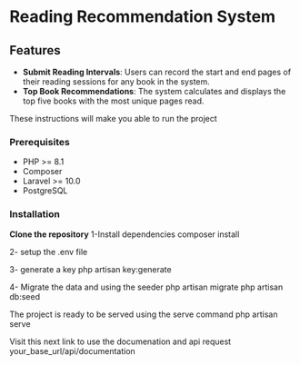 # Reading Recommendation System
## Features

- **Submit Reading Intervals**: Users can record the start and end pages of their reading sessions for any book in the system.
- **Top Book Recommendations**: The system calculates and displays the top five books with the most unique pages read.

These instructions will  make you able to run the project 
### Prerequisites

- PHP >= 8.1
- Composer
- Laravel >= 10.0
- PostgreSQL

### Installation

 **Clone the repository**
1-Install dependencies
    composer install

2- setup the .env file

3- generate a key 
     php artisan key:generate

4- Migrate the data and using the seeder
    php artisan migrate
    php artisan db:seed

The project is ready to be served using the serve command 
php artisan serve

Visit this next link to use the documenation and api request 
    your_base_url/api/documentation
